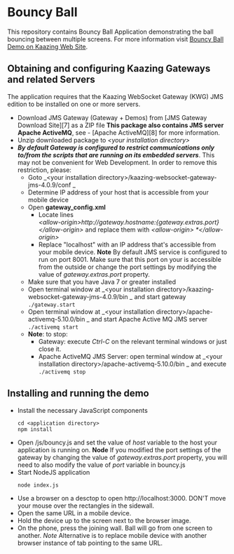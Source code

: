 # Bouncy Ball

This repository contains Bouncy Ball Application demonstrating the ball bouncing between multiple screens. For more information visit [Bouncy Ball Demo on Kaazing Web Site](http://developer.kaazing.com/portfolio/bouncy-ball).

## Obtaining and configuring Kaazing Gateways and related Servers
The application requires that the Kaazing WebSocket Gateway (KWG) JMS edition to be installed on one or more servers.

- Download JMS Gateway (Gateway + Demos) from  [JMS Gateway Download Site][7] as a ZIP file
	**This package also contains JMS server Apache ActiveMQ**, see - [Apache ActiveMQ][8] for more information.
- Unzip downloaded package to _\<your installation directory\>_
- **_By default Gateway is configured to restrict communications only to/from the scripts that are running on its embedded servers_**. This may not be convenient for Web Development. In order to remove this restriction, please:
	- Goto _\<your installation directory\>/kaazing-websocket-gateway-jms-4.0.9/conf _
	- Determine IP address of your host that is accessible from your mobile device
	- Open __gateway\_config.xml__
	    - Locate lines  
		    _\<allow-origin>http://${gateway.hostname}:${gateway.extras.port}\</allow-origin>_
and replace them with 
    		_\<allow-origin>
	    	\*\</allow-origin>_
        - Replace "localhost" with an IP address that's accessible from your mobile device.
          **Note** By default JMS service is configured to run on port 8001. Make sure that this port on your is accessible from the outside or change the port settings by modifying the value of _gateway.extras.port_ property.
	- Make sure that you have Java 7 or greater installed
	- Open terminal window at _\<your installation directory\>/kaazing-websocket-gateway-jms-4.0.9/bin _ and start gateway  
		`./gateway.start`
	- Open terminal window at  _\<your installation directory\>/apache-activemq-5.10.0/bin _ and start Apache Active MQ JMS server  
		`./activemq start`
	- **Note**: to stop:
		- Gateway: execute _Ctrl-C_ on the relevant terminal windows or just close it.
		- Apache ActiveMQ JMS Server: open terminal window at  _\<your installation directory\>/apache-activemq-5.10.0/bin _ and execute  
			`./activemq stop`

## Installing and running the demo
- Install the necessary JavaScript components
    ```
    cd <application directory>
    npm install
    ```
- Open <application directory>/js/bouncy.js and set the value of _host_ variable to the host your application is running on. 
    **Node** If you modified the port settings of the gateway by changing the value of _gateway.extras.port_ property, you will need to also modify the value of _port_ variable in bouncy.js
- Start NodeJS application 
    ```
    node index.js
    ```
- Use a browser on a desctop to open http://localhost:3000. DON'T move your mouse over the rectangles in the sidewall.
- Open the same URL in a mobile device.
- Hold the device up to the screen next to the browser image.
- On the phone, press the joining wall. Ball will go from one screen to another.
  _Note_ Alternative is to replace mobile device with another browser instance of tab pointing to the same URL.

